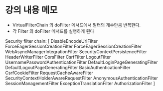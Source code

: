 # 강의 내용 메모

- VirtualFilterChain 의 doFilter 메서드에서 필터의 개수만큼 반복한다.
- 각 Filter 의 doFilter 메서드를 실행하게 된다

Security filter chain: [
    DisableEncodeUrlFilter
    ForceEagerSessionCreationFilter
    ForceEagerSessionCreationFilter
    WebAsyncManagerIntegrationFilter
    SecurityContextPersistenceFilter
    HeaderWriterFilter
    CorsFilter
    CsrfFilter
    LogoutFilter
    UsernamePasswordAuthenticationFilter
    DefaultLoginPageGeneratingFilter
    DefaultLogoutPageGeneratingFilter
    BasicAuthenticationFilter
    CsrfCookieFilter
    RequestCacheAwareFilter
    SecurityContextHolderAwareRequestFilter
    AnonymousAuthenticationFilter
    SessionManagementFilter
    ExceptionTranslationFilter
    AuthorizationFilter
]
